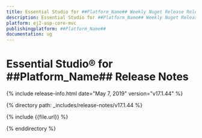```yaml
---
title: Essential Studio for ##Platform_Name## Weekly Nuget Release Release Notes  
description: Essential Studio for ##Platform_Name## Weekly Nuget Release Release Notes  
platform: ej2-asp-core-mvc
publishingplatform: ##Platform_Name##
documentation: ug
---
```


# Essential Studio&reg; for  ##Platform_Name##  Release Notes  

{% include release-info.html date="May 7, 2019"   version="v17.1.44"  %} 

{% directory path: _includes/release-notes/v17.1.44 %}

{% include {{file.url}} %}

{% enddirectory %}
